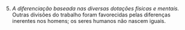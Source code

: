﻿5. *A diferenciação baseada nas diversas dotações físicas e mentais.* Outras divisões do trabalho foram favorecidas pelas diferenças inerentes nos homens; os seres humanos não nascem iguais.